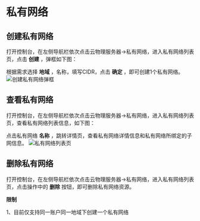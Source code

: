 # 私有网络

## 创建私有网络

打开控制台，在左侧导航栏依次点击云物理服务器->私有网络，进入私有网络列表页，点击 **创建** ，弹框如下图：<br/>

根据需求选择 **地域** ，名称，填写CIDR，点击 **确定** ，即可创建1个私有网络。
![创建私有网络弹框](https://github.com/jdcloudcom/cn/blob/cn-cloud-physical-server-latest/image/Hyper-Converged-IDC/Cloud-Physical-Server/CPS-VPC-029.png)

## 查看私有网络

打开控制台，在左侧导航栏依次点击云物理服务器->私有网络，进入私有网络列表页，查看私有网络列表信息，如下图：<br/>

点击私有网络 **名称** ，跳转详情页，查看私有网络详情信息和私有网络所绑定的子网信息。
![私有网络列表页](https://github.com/jdcloudcom/cn/blob/cn-cloud-physical-server-latest/image/Hyper-Converged-IDC/Cloud-Physical-Server/CPS-VPC-030.png)

## 删除私有网络

打开控制台，在左侧导航栏依次点击云物理服务器->私有网络，进入私有网络列表页，点击操作中的 **删除** 按钮，即可删除私有网络资源。<br/>

**限制**<br/>

1、目前仅支持同一账户同一地域下创建一个私有网络




